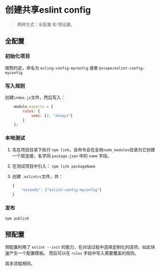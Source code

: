 
# 创建共享eslint config

> 两种方式：全配置 和 预设置。

## 全配置

### 初始化项目
按照约定，命名为 `esling-config-myconfig` 或者 `@scope/eslint-config-myconfig`

### 写入规则

创建`index.js`文件，然后写入：
```javascript
    module.exports = {
        rules: {
            semi: [2, "always"]
        }
    };
```

### 本地测试
1. 先在项目目录下执行 `npm link`，该命令会在全局`node_modules`目录为它创建一个软连接，名字同 `package.json` 中的 `name` 字段。

2. 在测试项目中引入： `npm link packageName`

3. 创建 `.eslintrc`文件，并：
    ```js
    {
        "extends": ["eslint-config-myconfig"]
    }
    ```
### 发布
`npm publish`


## 预配置

预配置利用了 `eslint --init` 的能力，在对话过程中选择定制化的选项，如此快速产生一个配置模板。
而后可以在 `rules` 字段中写入需要覆盖的规则。

其余流程相同。